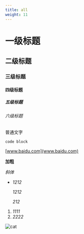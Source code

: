 ```yaml
---
title: all
weight: 11
---
```

# 一级标题

## 二级标题

### 三级标题

#### 四级标题

##### 五级标题

###### 六级标题

普通文字

```
code block
```

[www.baidu.com](www.baidu.com)

**加粗**

*斜体*

* *1212*

  *1212*

  *212*

1. *1111*
2. *2222*

![cat](/img/04d135b777f18f8be76188c8c122ce8f.jpg "cat")